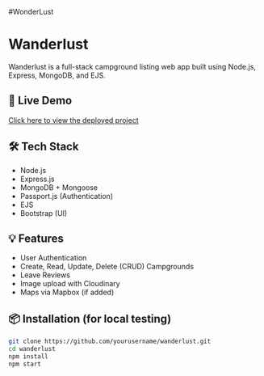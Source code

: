 #WonderLust
# Wanderlust

Wanderlust is a full-stack campground listing web app built using Node.js, Express, MongoDB, and EJS.

## 🚀 Live Demo
[Click here to view the deployed project](https://airbnb-clone-wonderlust.onrender.com/listings)

## 🛠 Tech Stack
- Node.js
- Express.js
- MongoDB + Mongoose
- Passport.js (Authentication)
- EJS
- Bootstrap (UI)



## 💡 Features
- User Authentication
- Create, Read, Update, Delete (CRUD) Campgrounds
- Leave Reviews
- Image upload with Cloudinary
- Maps via Mapbox (if added)

## 📦 Installation (for local testing)
```bash
git clone https://github.com/yourusername/wanderlust.git
cd wanderlust
npm install
npm start

